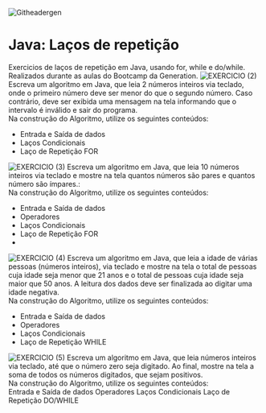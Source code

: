 ![Githeadergen](https://github.com/MatheusJulioSantana/lacosRepeticao/assets/129356541/47526cbe-bc94-4641-b11d-b0bfdd216c90)

# Java: Laços de repetição
Exercicios de laços de repetição em Java, usando for, while e do/while. <br>
Realizados durante as aulas do Bootcamp da Generation.
![EXERCICIO (2)](https://github.com/MatheusJulioSantana/lacosRepeticao/assets/129356541/68c7045c-dd30-45ab-9387-f37ad3147fa0)
Escreva um algoritmo em Java, que leia 2 números inteiros via teclado, onde o primeiro número deve ser menor do que o segundo número. Caso contrário, deve ser exibida uma mensagem na tela informando que o intervalo é inválido e sair do programa. <br>
Na construção do Algoritmo, utilize os seguintes conteúdos: <br>
- Entrada e Saída de dados
- Laços Condicionais
- Laço de Repetição FOR

![EXERCICIO (3)](https://github.com/MatheusJulioSantana/lacosRepeticao/assets/129356541/205abad0-ad82-4ad4-ab14-d04f7357dfd0)
Escreva um algoritmo em Java, que leia 10 números inteiros via teclado e mostre na tela quantos números são pares e quantos número são ímpares.:<br>
Na construção do Algoritmo, utilize os seguintes conteúdos:<br>
- Entrada e Saída de dados
- Operadores
- Laços Condicionais
- Laço de Repetição FOR
- 
![EXERCICIO (4)](https://github.com/MatheusJulioSantana/lacosRepeticao/assets/129356541/047bc1b0-cde2-4584-8a53-f9bd01a4a9eb)
Escreva um algoritmo em Java, que leia a idade de várias pessoas (números inteiros), via teclado e mostre na tela o total de pessoas cuja idade seja menor que 21 anos e o total de pessoas cuja idade seja maior que 50 anos. A leitura dos dados deve ser finalizada ao digitar uma idade negativa. <br>
Na construção do Algoritmo, utilize os seguintes conteúdos:<br>
- Entrada e Saída de dados
- Operadores
- Laços Condicionais
- Laço de Repetição WHILE

![EXERCICIO (5)](https://github.com/MatheusJulioSantana/lacosRepeticao/assets/129356541/bccef4ae-2310-4b1e-9590-5e70ba478bf1)
Escreva um algoritmo em Java, que leia números inteiros via teclado, até que o número zero seja digitado. Ao final, mostre na tela a soma de todos os números digitados, que sejam positivos.<br>
Na construção do Algoritmo, utilize os seguintes conteúdos:<br>
Entrada e Saída de dados
Operadores
Laços Condicionais
Laço de Repetição DO/WHILE
